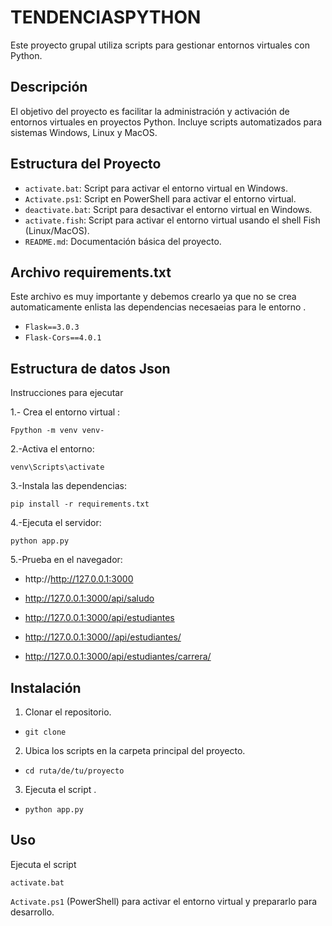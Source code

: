 # TENDENCIASPYTHON
Este proyecto grupal utiliza scripts para gestionar entornos virtuales con Python.

## Descripción

El objetivo del proyecto es facilitar la administración y activación de entornos virtuales en proyectos Python. Incluye scripts automatizados para sistemas Windows, Linux y MacOS.

## Estructura del Proyecto

- `activate.bat`: Script para activar el entorno virtual en Windows.
- `Activate.ps1`: Script en PowerShell para activar el entorno virtual.
- `deactivate.bat`: Script para desactivar el entorno virtual en Windows.
- `activate.fish`: Script para activar el entorno virtual usando el shell Fish (Linux/MacOS).
- `README.md`: Documentación básica del proyecto.

## Archivo requirements.txt

Este archivo es muy importante y debemos crearlo ya que no se crea automaticamente enlista las dependencias necesaeias para le entorno .

- `Flask==3.0.3`
- `Flask-Cors==4.0.1`

## Estructura de datos Json
  
  Instrucciones para ejecutar 

  1.- Crea el entorno virtual :

   `Fpython -m venv venv-`
   
   2.-Activa el entorno:

   `venv\Scripts\activate`

   3.-Instala las dependencias:

`pip install -r requirements.txt`

   4.-Ejecuta el servidor:

   `python app.py`

   5.-Prueba en el navegador:
   - http://http://127.0.0.1:3000

- http://127.0.0.1:3000/api/saludo

- http://127.0.0.1:3000/api/estudiantes

- http://127.0.0.1:3000//api/estudiantes/<id>

- http://127.0.0.1:3000/api/estudiantes/carrera/<carrera>



## Instalación

1. Clonar el repositorio.
- `git clone`

2. Ubica los scripts en la carpeta principal del proyecto.
- `cd ruta/de/tu/proyecto`


3. Ejecuta el script .
- `python app.py`


## Uso

Ejecuta el script 

`activate.bat`

 `Activate.ps1` (PowerShell) para activar el entorno virtual y prepararlo para desarrollo.